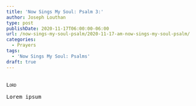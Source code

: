 ```yaml
---
title: 'Now Sings My Soul: Psalm 3:'
author: Joseph Louthan
type: post
publishDate: 2020-11-17T06:00:00-06:00
url: /now-sings-my-soul-psalm/2020-11-17-am-now-sings-my-soul-psalm/
categories:
  - Prayers
tags:
  - 'Now Sings My Soul: Psalms'
draft: true
---
```


<pre>
<div style="font-variant: small-caps;">
Lord
</div>
Lorem ipsum
</pre>
